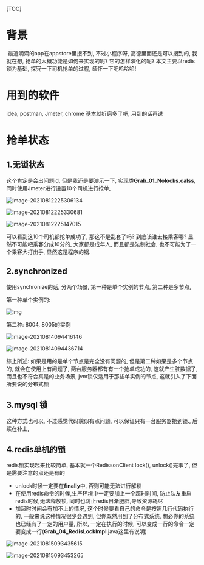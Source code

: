 [TOC]

# 背景

​	最近滴滴的app在appstore里搜不到, 不过小程序呀, 高德里面还是可以搜到的, 我就在想, 抢单的大概功能是如何来实现的呢? 它的怎样演化的呢? 本文主要以redis锁为基础, 探究一下司机抢单的过程, 缅怀一下吧哈哈哈!



# 用到的软件
   idea, postman, Jmeter, chrome 基本就折磨多了吧, 用到的话再说

# 抢单状态
## 1.无锁状态
这个肯定是会出问题id, 但是我还是要演示一下, 实现类**Grab_01_Nolocks.calss**, 同时使用Jmeter进行设置10个司机进行抢单,

![image-20210812225306134](https://cdn.jsdelivr.net/gh/hx1098/redis-lock@master/img/image-20210812225147015.png?raw=true)

![image-20210812225330681](https://cdn.jsdelivr.net/gh/hx1098/redis-lock@master/img/image-20210812225306134.png)

![image-20210812225147015](https://cdn.jsdelivr.net/gh/hx1098/redis-lock@master/img/image-20210812225330681.png)



可以看到这10个司机都抢单成功了, 那这不是乱套了吗? 到底该谁去接乘客哪? 显然不可能吧乘客分成10分的, 大家都是成年人, 而且都是法制社会, 也不可能为了一个乘客大打出手, 显然这是程序的锅.




## 2.synchronized

使用synchronize的话, 分两个场景, 第一种是单个实例的节点, 第二种是多节点,

第一种单个实例的:

![img](https://cdn.jsdelivr.net/gh/hx1098/redis-lock@master/img20210814092018.png)



第二种: 8004, 8005的实例

![image-20210814094416146](https://cdn.jsdelivr.net/gh/hx1098/redis-lock@master/img20210814094436.png)



![image-20210814094436714](https://cdn.jsdelivr.net/gh/hx1098/redis-lock@master/img20210814094436.png)

综上所述: 如果是用的是单个节点是完全没有问题的, 但是第二种如果是多个节点的, 就会在使用上有问题了, 两台服务器都有有一个抢单成功的, 这就产生脏数据了, 而且也不符合真是的业务场景, jvm锁仅适用于那些单实例的节点, 这就引入了下面所要说的分布式锁



## 3.mysql 锁

这种方式也可以, 不过感觉代码貌似有点问题, 可以保证只有一台服务器抢到锁.,  后续在补上, 



## 4.redis单机的锁

redis锁实现起来比较简单, 基本就一个RedissonClient lock(), unlock()完事了, 但是需要注意的点还是有的

- unlock时候一定要在**finally**中, 否则可能无法进行解锁
- 在使用redis命令的时候,生产环境中一定要加上一个超时时间, 防止队友重启redis时候,无法释放锁, 同时也防止redis日渐肥胖,导致资源耗尽
- 加超时时间会有加不上的情况, 这个时候要看自己的命令是按照几行代码执行的, 一般来说这种情况很少会遇到, 但你既然用到了分布式系统, 想必你的系统也已经有了一定的用户量, 所以, 一定在执行的时候, 可以变成一行的命令一定要变成一行(**Grab_04_RedisLockImpl**.java这里有说明)

![image-20210815093435615](https://cdn.jsdelivr.net/gh/hx1098/redis-lock@master/img/20210815093435.png)



![image-20210815093453265](https://cdn.jsdelivr.net/gh/hx1098/redis-lock@master/img/20210815093453.png)

